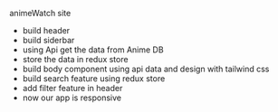 animeWatch site


- build header
- build siderbar
- using Api get the data from Anime DB
- store the data in redux store
- build body component using api data and design with tailwind css
- build search feature using redux store
- add filter feature in header
- now our app is responsive